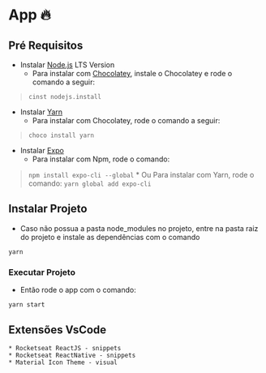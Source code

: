 # App :fire:

## Pré Requisitos ##

* Instalar [Node.js](https://nodejs.org/en/) LTS Version
	* Para instalar com [Chocolatey](https://chocolatey.org/), instale o Chocolatey e rode o comando a seguir: 
>`cinst nodejs.install`

* Instalar [Yarn](https://yarnpkg.com/)
	* Para instalar com Chocolatey, rode o comando a seguir: 
>`choco install yarn`

* Instalar [Expo](https://expo.io/learn)
    * Para instalar com Npm, rode o comando:
>`npm install expo-cli --global`
    * Ou Para instalar com Yarn, rode o comando:
>`yarn global add expo-cli`

## Instalar Projeto
* Caso não possua a pasta node_modules no projeto, entre na pasta raiz do projeto e instale as dependências com o comando 
```
yarn
```

### Executar Projeto ###
* Então rode o app com o comando: 
```
yarn start
```

## Extensões VsCode
	* Rocketseat ReactJS - snippets
	* Rocketseat ReactNative - snippets
	* Material Icon Theme - visual